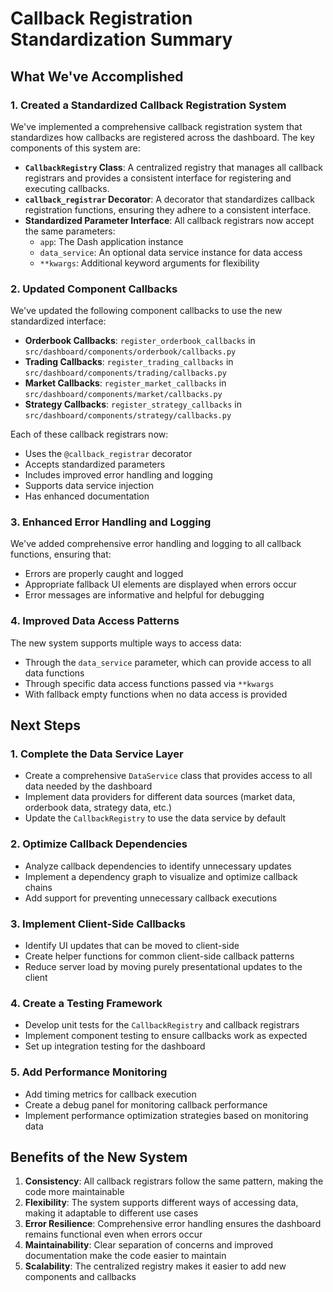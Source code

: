 # Callback Registration Standardization Summary

## What We've Accomplished

### 1. Created a Standardized Callback Registration System

We've implemented a comprehensive callback registration system that standardizes how callbacks are registered across the dashboard. The key components of this system are:

- **`CallbackRegistry` Class**: A centralized registry that manages all callback registrars and provides a consistent interface for registering and executing callbacks.
- **`callback_registrar` Decorator**: A decorator that standardizes callback registration functions, ensuring they adhere to a consistent interface.
- **Standardized Parameter Interface**: All callback registrars now accept the same parameters:
  - `app`: The Dash application instance
  - `data_service`: An optional data service instance for data access
  - `**kwargs`: Additional keyword arguments for flexibility

### 2. Updated Component Callbacks

We've updated the following component callbacks to use the new standardized interface:

- **Orderbook Callbacks**: `register_orderbook_callbacks` in `src/dashboard/components/orderbook/callbacks.py`
- **Trading Callbacks**: `register_trading_callbacks` in `src/dashboard/components/trading/callbacks.py`
- **Market Callbacks**: `register_market_callbacks` in `src/dashboard/components/market/callbacks.py`
- **Strategy Callbacks**: `register_strategy_callbacks` in `src/dashboard/components/strategy/callbacks.py`

Each of these callback registrars now:

- Uses the `@callback_registrar` decorator
- Accepts standardized parameters
- Includes improved error handling and logging
- Supports data service injection
- Has enhanced documentation

### 3. Enhanced Error Handling and Logging

We've added comprehensive error handling and logging to all callback functions, ensuring that:

- Errors are properly caught and logged
- Appropriate fallback UI elements are displayed when errors occur
- Error messages are informative and helpful for debugging

### 4. Improved Data Access Patterns

The new system supports multiple ways to access data:

- Through the `data_service` parameter, which can provide access to all data functions
- Through specific data access functions passed via `**kwargs`
- With fallback empty functions when no data access is provided

## Next Steps

### 1. Complete the Data Service Layer

- Create a comprehensive `DataService` class that provides access to all data needed by the dashboard
- Implement data providers for different data sources (market data, orderbook data, strategy data, etc.)
- Update the `CallbackRegistry` to use the data service by default

### 2. Optimize Callback Dependencies

- Analyze callback dependencies to identify unnecessary updates
- Implement a dependency graph to visualize and optimize callback chains
- Add support for preventing unnecessary callback executions

### 3. Implement Client-Side Callbacks

- Identify UI updates that can be moved to client-side
- Create helper functions for common client-side callback patterns
- Reduce server load by moving purely presentational updates to the client

### 4. Create a Testing Framework

- Develop unit tests for the `CallbackRegistry` and callback registrars
- Implement component testing to ensure callbacks work as expected
- Set up integration testing for the dashboard

### 5. Add Performance Monitoring

- Add timing metrics for callback execution
- Create a debug panel for monitoring callback performance
- Implement performance optimization strategies based on monitoring data

## Benefits of the New System

1. **Consistency**: All callback registrars follow the same pattern, making the code more maintainable
2. **Flexibility**: The system supports different ways of accessing data, making it adaptable to different use cases
3. **Error Resilience**: Comprehensive error handling ensures the dashboard remains functional even when errors occur
4. **Maintainability**: Clear separation of concerns and improved documentation make the code easier to maintain
5. **Scalability**: The centralized registry makes it easier to add new components and callbacks
